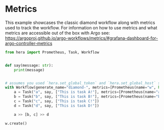 # Metrics

This example showcases the classic diamond workflow along with metrics used to track the workflow. For information on
how to use metrics and what metrics are accessible out of the box with Argo see:
https://argoproj.github.io/argo-workflows/metrics/#grafana-dashboard-for-argo-controller-metrics

```python
from hera import Prometheus, Task, Workflow


def say(message: str):
    print(message)


# assumes you used `hera.set_global_token` and `hera.set_global_host` so that the workflow can be submitted
with Workflow(generate_name="diamond-", metrics=[Prometheus(name="w", help="help-w")]) as w:
    a = Task("a", say, ["This is task A!"], metrics=[Prometheus(name="a", help="b")])
    b = Task("b", say, ["This is task B!"], metrics=[Prometheus(name="b", help="b")])
    c = Task("c", say, ["This is task C!"])
    d = Task("d", say, ["This is task D!"])

    a >> [b, c] >> d

w.create()
```

